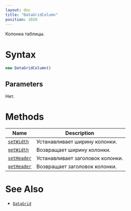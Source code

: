 ```yaml
---
layout: doc
title: "DataGridColumn"
position: 1020
---
```


Колонка таблицы.

# Syntax

```js
new DataGridColumn()
```

## Parameters

Нет.

# Methods

|Name|Description|
|----|-----------|
|[`setWidth`](DataGridColumn.setWidth/)|Устанавливает ширину колонки.|
|[`getWidth`](DataGridColumn.getWidth/)|Возвращает ширину колонки.|
|[`setHeader`](DataGridColumn.setHeader/)|Устанавливает заголовок колонки.|
|[`getHeader`](DataGridColumn.getHeader/)|Возвращает заголовок колонки.|

# See Also

* [`DataGrid`](../../DataGrid/)